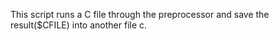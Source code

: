 This script runs a C file through the preprocessor and save the result($CFILE) into another file c.
